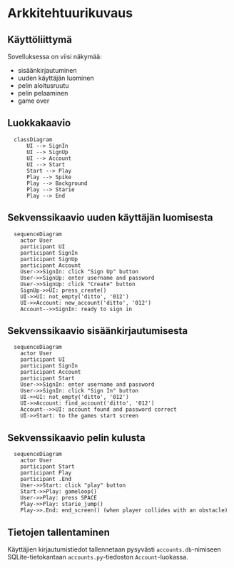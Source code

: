 # Arkkitehtuurikuvaus

## Käyttöliittymä
Sovelluksessa on viisi näkymää:
- sisäänkirjautuminen
- uuden käyttäjän luominen
- pelin aloitusruutu
- pelin pelaaminen
- game over

## Luokkakaavio
```mermaid
  classDiagram
      UI --> SignIn
      UI --> SignUp
      UI --> Account
      UI --> Start
      Start --> Play
      Play --> Spike
      Play --> Background
      Play --> Starie
      Play --> End   
```
## Sekvenssikaavio uuden käyttäjän luomisesta
```mermaid
  sequenceDiagram
    actor User
    participant UI
    participant SignIn
    participant SignUp
    participant Account
    User->>SignIn: click "Sign Up" button
    User->>SignUp: enter username and password
    User->>SignUp: click "Create" button
    SignUp->>UI: press_create()
    UI->>UI: not_empty('ditto', '012')
    UI->>Account: new_account('ditto', '012')
    Account-->>SignIn: ready to sign in
```
## Sekvenssikaavio sisäänkirjautumisesta
```mermaid
  sequenceDiagram
    actor User
    participant UI
    participant SignIn
    participant Account
    participant Start
    User->>SignIn: enter username and password
    User->>SignIn: click "Sign In" button
    UI->>UI: not_empty('ditto', '012')
    UI->>Account: find_account('ditto', '012')
    Account-->>UI: account found and password correct
    UI->>Start: to the games start screen
```
## Sekvenssikaavio pelin kulusta
```mermaid
  sequenceDiagram
    actor User
    participant Start
    participant Play
    participant .End
    User->>Start: click "play" button
    Start->>Play: gameloop()
    User->>Play: press SPACE
    Play->>Play: starie_jump()
    Play->>.End: end_screen() (when player collides with an obstacle)
```
## Tietojen tallentaminen
Käyttäjien kirjautumistiedot tallennetaan pysyvästi `accounts.db`-nimiseen SQLite-tietokantaan `accounts.py`-tiedoston `Account`-luokassa.
